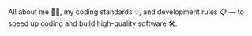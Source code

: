All about me 👨‍💻, my coding standards 💡, and development rules 📋 — to speed up coding and build high-quality software 🛠️.